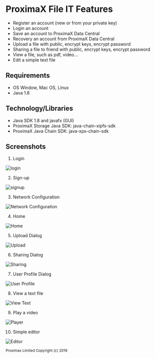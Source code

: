 # ProximaX File IT Features
- Register an account (new or from your private key)
- Login an account
- Save an account to ProximaX Data Central
- Recovery an account from ProximaX Data Central
- Upload a file with public, encrypt keys, encrypt password
- Sharing a file to friend with public, encrypt keys, encrypt password
- View a file, such as pdf, video...
- Edit a simple text file

## Requirements
- OS Window, Mac OS, Linux
- Java 1.8

## Technology/Libraries
- Java SDK 1.8 and javafx (GUI)
- ProximaX Storage Java SDK: java-chain-xipfs-sdk
- ProximaX Java Chain SDK: java-xpx-chain-sdk

## Screenshots

1. Login

![login](https://user-images.githubusercontent.com/40444940/66979184-c88f1a80-f0d6-11e9-8fe0-2036ecb4424e.png)

2. Sign-up

![signup](https://user-images.githubusercontent.com/40444940/66979269-258ad080-f0d7-11e9-95c7-9a53d1a8657c.png)

3. Network Configuration

![Network Configuration](https://user-images.githubusercontent.com/40444940/66979357-6256c780-f0d7-11e9-9faa-72dfd7945c67.png)

4. Home

![Home](https://user-images.githubusercontent.com/40444940/66979782-ecebf680-f0d8-11e9-8432-d4385b06028f.png)

5. Upload Dialog

![Upload](https://user-images.githubusercontent.com/40444940/66979476-dc874c00-f0d7-11e9-9ab2-3d7592f3fd4a.png)

6. Sharing Dialog

![Sharing](https://user-images.githubusercontent.com/40444940/66981483-11969d00-f0de-11e9-84d7-0a25028675aa.png)

7. User Profile Dialog

![User Profile](https://user-images.githubusercontent.com/40444940/66980076-e6aa4a00-f0d9-11e9-8f70-ad3217f039bc.png)

8. View a text file

![View Text](https://user-images.githubusercontent.com/40444940/66980761-0a6e8f80-f0dc-11e9-94a2-a2599944b5d9.png)

9. Play a video

![Player](https://user-images.githubusercontent.com/40444940/66980193-51f41c00-f0da-11e9-9c75-ec70f75e896e.png)

10. Simple editor

![Editor](https://user-images.githubusercontent.com/40444940/66980666-cbd8d500-f0db-11e9-830c-433b01c1a5ec.png)

<sub>Proximax Limited Copyright (c) 2019</sub>
